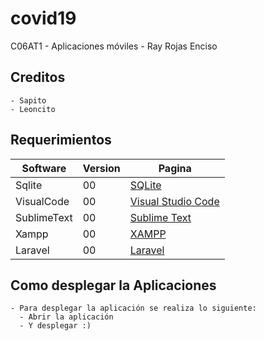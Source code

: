 # covid19
C06AT1 - Aplicaciones móviles - Ray Rojas Enciso
## Creditos
    - Sapito
    - Leoncito
## Requerimientos
| Software|Version  | Pagina |
| --------|---------|-------|
| Sqlite  |   00 |   [SQLite](https://www.sqlite.org/index.html) |
| VisualCode | 00 |   [Visual Studio Code](https://code.visualstudio.com/)  |
| SublimeText | 00 |   [Sublime Text](https://www.sublimetext.com/)  |
| Xampp | 00 |   [XAMPP](https://www.apachefriends.org/es/index.html)  |
| Laravel | 00 |  [Laravel](https://laravel.com/) |
## Como desplegar la Aplicaciones
    - Para desplegar la aplicación se realiza lo siguiente:
      - Abrir la aplicación
      - Y desplegar :)

